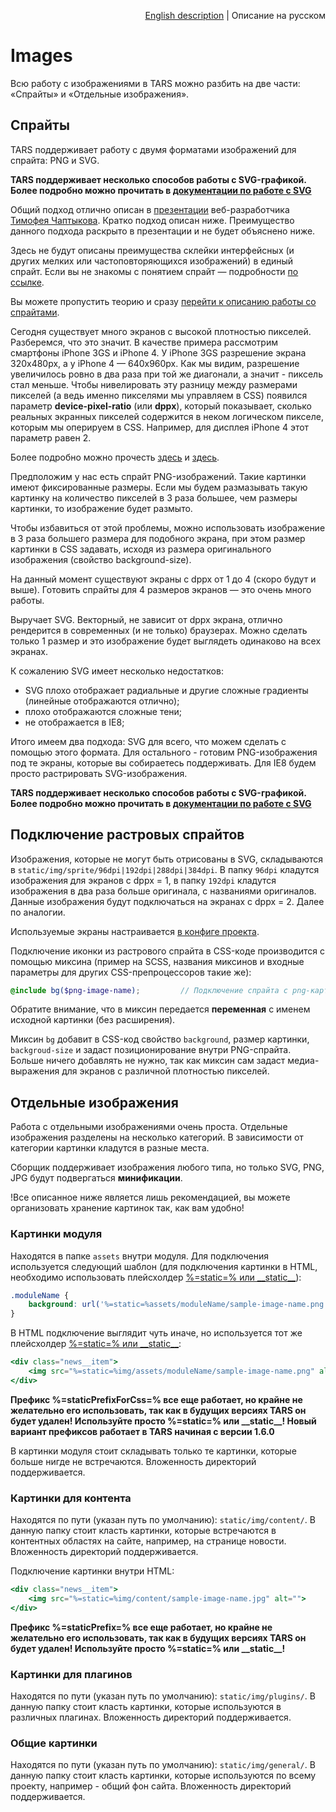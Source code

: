 <p align="right">
<a href="../en/images-processing.md">English description</a> | Описание на русском
</p>

# Images

Всю работу с изображениями в TARS можно разбить на две части: «Спрайты» и «Отдельные изображения».

## Спрайты

TARS поддерживает работу с двумя форматами изображений для спрайта: PNG и SVG.

**TARS поддерживает несколько способов работы с SVG-графикой. Более подробно можно прочитать в [документации по работе с SVG](./svg-processing.md)**

Общий подход отлично описан в [презентации](http://www.slideshare.net/codefest/codefest-2014-2) веб-разработчика [Тимофея Чаптыкова](https://github.com/Chaptykov). Кратко подход описан ниже. Преимущество данного подхода раскрыто в презентации и не будет объяснено ниже.

Здесь не будут описаны преимущества склейки интерфейсных (и других мелких или частоповторяющихся изображений) в единый спрайт. Если вы не знакомы с понятием спрайт — подробности [по ссылке](https://ru.wikipedia.org/wiki/%D0%A1%D0%BF%D1%80%D0%B0%D0%B9%D1%82_(%D0%BA%D0%BE%D0%BC%D0%BF%D1%8C%D1%8E%D1%82%D0%B5%D1%80%D0%BD%D0%B0%D1%8F_%D0%B3%D1%80%D0%B0%D1%84%D0%B8%D0%BA%D0%B0)).

Вы можете пропустить теорию и сразу [перейти к описанию работы со спрайтами](images-processing.md#%D0%9F%D0%BE%D0%B4%D0%BA%D0%BB%D1%8E%D1%87%D0%B5%D0%BD%D0%B8%D0%B5-%D1%81%D0%BF%D1%80%D0%B0%D0%B9%D1%82%D0%BE%D0%B2).

Сегодня существует много экранов с высокой плотностью пикселей. Разберемся, что это значит. В качестве примера рассмотрим смартфоны iPhone 3GS и iPhone 4. У iPhone 3GS разрешение экрана 320x480px, а у iPhone 4 — 640x960px. Как мы видим, разрешение увеличилось ровно в два раза при той же диагонали, а значит - пиксель стал меньше. Чтобы нивелировать эту разницу между размерами пикселей (а ведь именно пикселями мы управляем в CSS) появился параметр **device-pixel-ratio** (или **dppx**), который показывает, сколько реальных экранных пикселей содержится в неком логическом пикселе, которым мы оперируем в CSS. Например, для дисплея iPhone 4 этот параметр равен 2.

Более подробно можно прочесть [здесь](http://stackoverflow.com/questions/21971331/what-is-dots-per-css-inch-and-dots-per-physical-inch) и [здесь](http://www.w3.org/TR/css3-values/#absolute-lengths).

Предположим у нас есть спрайт PNG-изображений. Такие картинки имеют фиксированные размеры. Если мы будем размазывать такую картинку на количество пикселей в 3 раза большее, чем размеры картинки, то изображение будет размыто.

Чтобы избавиться от этой проблемы, можно использовать изображение в 3 раза большего размера для подобного экрана, при этом размер картинки в CSS задавать, исходя из размера оригинального изображения (свойство background-size).

На данный момент существуют экраны с dppx от 1 до 4 (скоро будут и выше). Готовить спрайты для 4 размеров экранов — это очень много работы.

Выручает SVG. Векторный, не зависит от dppx экрана, отлично рендерится в современных (и не только) браузерах. Можно сделать только 1 размер и это изображение будет выглядеть одинаково на всех экранах.

К сожалению SVG имеет несколько недостатков:

* SVG плохо отображает радиальные и другие сложные градиенты (линейные отображаются отлично);
* плохо отображаются сложные тени;
* не отображается в IE8;

Итого имеем два подхода: SVG для всего, что можем сделать с помощью этого формата. Для остального - готовим PNG-изображения под те экраны, которые вы собираетесь поддерживать. Для IE8 будем просто растрировать SVG-изображения.

**TARS поддерживает несколько способов работы с SVG-графикой. Более подробно можно прочитать в [документации по работе с SVG](svg-processing.md)**

## Подключение растровых спрайтов

Изображения, которые не могут быть отрисованы в SVG, складываются в `static/img/sprite/96dpi|192dpi|288dpi|384dpi`. В папку `96dpi` кладутся изображения для экранов с dppx = 1, в папку `192dpi` кладутся изображения в два раза больше оригинала, с названиями оригиналов. Данные изображения будут подключаться на экранах с dppx = 2. Далее по аналогии.

Используемые экраны настраивается [в конфиге проекта](options.md#useimagesfordisplaywithdpi).

Подключение иконки из растрового спрайта в CSS-коде производится с помощью миксина (пример на SCSS, названия миксинов и входные параметры для других CSS-препроцессоров такие же):

```scss
@include bg($png-image-name);         // Подключение спрайта с png-картинками
```

Обратите внимание, что в миксин передается **переменная** с именем исходной картинки (без расширения).

Миксин `bg` добавит в CSS-код свойство `background`, размер картинки, `backgroud-size` и задаст позиционирование внутри PNG-спрайта. Больше ничего добавлять не нужно, так как миксин сам задаст медиа-выражения для экранов с различной плотностью пикселей.

## Отдельные изображения

Работа с отдельными изображениями очень проста. Отдельные изображения разделены на несколько категорий. В зависимости от категории картинки кладутся в разные места.

Сборщик поддерживает изображения любого типа, но только SVG, PNG, JPG будут подвергаться **минификации**.

!Все описанное ниже является лишь рекомендацией, вы можете организовать хранение картинок так, как вам удобно!


### Картинки модуля

Находятся в папке `assets` внутри модуля. Для подключения используется следующий шаблон (для подключения картинки в HTML, необходимо использовать плейсхолдер [%=static=% или \_\_static\_\_](options.md#staticprefixforcss)):

```css
.moduleName {
    background: url('%=static=%assets/moduleName/sample-image-name.png') no-repeat;
}
```

В HTML подключение выглядит чуть иначе, но используется тот же плейсхолдер [%=static=% или \_\_static\_\_](options.md#staticprefix):

```handlebars
<div class="news__item">
    <img src="%=static=%img/assets/moduleName/sample-image-name.png" alt="">
</div>
```

**Префикс %=staticPrefixForCss=% все еще работает, но крайне не желательно его использовать, так как в будущих версиях TARS он будет удален! Используйте просто %=static=% или \_\_static\_\_! Новый вариант префиксов работает в TARS начиная с версии 1.6.0**

В картинки модуля стоит складывать только те картинки, которые больше нигде не встречаются. Вложенность директорий поддерживается.


### Картинки для контента

Находятся по пути (указан путь по умолчанию): `static/img/content/`. В данную папку стоит класть картинки, которые встречаются в контентных областях на сайте, например, на странице новости. Вложенность директорий поддерживается.

Подключение картинки внутри HTML:

```handlebars
<div class="news__item">
    <img src="%=static=%img/content/sample-image-name.jpg" alt="">
</div>
```

**Префикс %=staticPrefix=% все еще работает, но крайне не желательно его использовать, так как в будущих версиях TARS он будет удален! Используйте просто %=static=% или \_\_static\_\_!**

### Картинки для плагинов

Находятся по пути (указан путь по умолчанию): `static/img/plugins/`. В данную папку стоит класть картинки, которые используются в различных плагинах. Вложенность директорий поддерживается.


### Общие картинки

Находятся по пути (указан путь по умолчанию): `static/img/general/`. В данную папку стоит класть картинки, которые используются по всему проекту, например - общий фон сайта. Вложенность директорий поддерживается.
